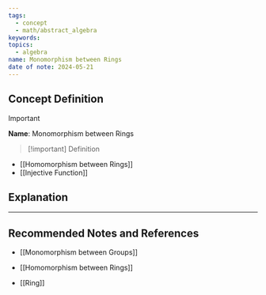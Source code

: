 ```yaml
---
tags:
  - concept
  - math/abstract_algebra
keywords: 
topics:
  - algebra
name: Monomorphism between Rings
date of note: 2024-05-21
---
```


## Concept Definition

>[!important]
>**Name**: Monomorphism between Rings

>[!important] Definition
>

- [[Homomorphism between Rings]]
- [[Injective Function]]


## Explanation






-----------
##  Recommended Notes and References

- [[Monomorphism between Groups]]

- [[Homomorphism between Rings]]
- [[Ring]]
